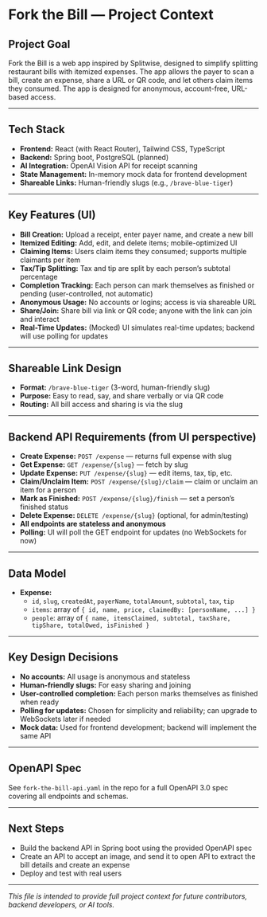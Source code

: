 # Fork the Bill — Project Context

## Project Goal
Fork the Bill is a web app inspired by Splitwise, designed to simplify splitting restaurant bills with itemized expenses. The app allows the payer to scan a bill, create an expense, share a URL or QR code, and let others claim items they consumed. The app is designed for anonymous, account-free, URL-based access.

---

## Tech Stack
- **Frontend:** React (with React Router), Tailwind CSS, TypeScript
- **Backend:** Spring boot, PostgreSQL (planned)
- **AI Integration:** OpenAI Vision API for receipt scanning 
- **State Management:** In-memory mock data for frontend development
- **Shareable Links:** Human-friendly slugs (e.g., `/brave-blue-tiger`)

---

## Key Features (UI)
- **Bill Creation:** Upload a receipt, enter payer name, and create a new bill
- **Itemized Editing:** Add, edit, and delete items; mobile-optimized UI
- **Claiming Items:** Users claim items they consumed; supports multiple claimants per item
- **Tax/Tip Splitting:** Tax and tip are split by each person’s subtotal percentage
- **Completion Tracking:** Each person can mark themselves as finished or pending (user-controlled, not automatic)
- **Anonymous Usage:** No accounts or logins; access is via shareable URL
- **Share/Join:** Share bill via link or QR code; anyone with the link can join and interact
- **Real-Time Updates:** (Mocked) UI simulates real-time updates; backend will use polling for updates

---

## Shareable Link Design
- **Format:** `/brave-blue-tiger` (3-word, human-friendly slug)
- **Purpose:** Easy to read, say, and share verbally or via QR code
- **Routing:** All bill access and sharing is via the slug

---

## Backend API Requirements (from UI perspective)
- **Create Expense:** `POST /expense` — returns full expense with slug
- **Get Expense:** `GET /expense/{slug}` — fetch by slug
- **Update Expense:** `PUT /expense/{slug}` — edit items, tax, tip, etc.
- **Claim/Unclaim Item:** `POST /expense/{slug}/claim` — claim or unclaim an item for a person
- **Mark as Finished:** `POST /expense/{slug}/finish` — set a person’s finished status
- **Delete Expense:** `DELETE /expense/{slug}` (optional, for admin/testing)
- **All endpoints are stateless and anonymous**
- **Polling:** UI will poll the GET endpoint for updates (no WebSockets for now)

---

## Data Model
- **Expense:**
  - `id`, `slug`, `createdAt`, `payerName`, `totalAmount`, `subtotal`, `tax`, `tip`
  - `items`: array of `{ id, name, price, claimedBy: [personName, ...] }`
  - `people`: array of `{ name, itemsClaimed, subtotal, taxShare, tipShare, totalOwed, isFinished }`

---

## Key Design Decisions
- **No accounts:** All usage is anonymous and stateless
- **Human-friendly slugs:** For easy sharing and joining
- **User-controlled completion:** Each person marks themselves as finished when ready
- **Polling for updates:** Chosen for simplicity and reliability; can upgrade to WebSockets later if needed
- **Mock data:** Used for frontend development; backend will implement the same API

---

## OpenAPI Spec
See `fork-the-bill-api.yaml` in the repo for a full OpenAPI 3.0 spec covering all endpoints and schemas.

---

## Next Steps
- Build the backend API in Spring boot using the provided OpenAPI spec
- Create an API to accept an image, and send it to open API to extract the bill details and create an expense 
- Deploy and test with real users

---

*This file is intended to provide full project context for future contributors, backend developers, or AI tools.* 